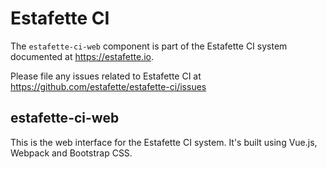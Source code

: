 # Estafette CI

The `estafette-ci-web` component is part of the Estafette CI system documented at https://estafette.io.

Please file any issues related to Estafette CI at https://github.com/estafette/estafette-ci/issues

## estafette-ci-web

This is the web interface for the Estafette CI system. It's built using Vue.js, Webpack and Bootstrap CSS.